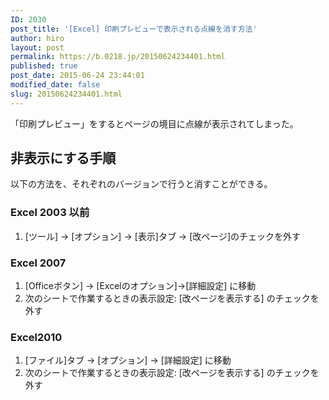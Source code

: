 ```yaml
---
ID: 2030
post_title: '[Excel] 印刷プレビューで表示される点線を消す方法'
author: hiro
layout: post
permalink: https://b.0218.jp/20150624234401.html
published: true
post_date: 2015-06-24 23:44:01
modified_date: false
slug: 20150624234401.html
---
```

「印刷プレビュー」をするとページの境目に点線が表示されてしまった。 
<!--more-->
<h2>非表示にする手順</h2>
以下の方法を、それぞれのバージョンで行うと消すことができる。

<h3>Excel 2003 以前</h3>
<ol>
  <li>[ツール] → [オプション] → [表示]タブ → [改ページ]のチェックを外す</li>
</ol>

<h3>Excel 2007</h3>
<ol>
  <li>[Officeボタン] → [Excelのオプション]→[詳細設定] に移動</li>
  <li>次のシートで作業するときの表示設定: [改ページを表示する] のチェックを外す</li>
</ol>

<h3>Excel2010</h3>
<ol>
  <li>[ファイル]タブ → [オプション] → [詳細設定] に移動</li>
  <li>次のシートで作業するときの表示設定:  [改ページを表示する] のチェックを外す</li>
</ol>
